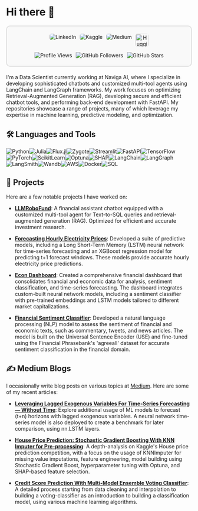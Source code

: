 # Hi there 🤖

<div style="border: 2px solid #ddd; border-radius: 10px; padding: 20px; margin: 20px 0; background-color: #f9f9f9; text-align: center;">
  <div style="display: flex; justify-content: center; flex-wrap: wrap; gap: 10px; margin-bottom: 15px;">
    <a href="https://www.linkedin.com/in/tolga-şakar-575b86136" style="text-decoration: none;">
      <img src="https://img.shields.io/badge/LinkedIn-0A66C2?style=for-the-badge&logo=linkedin&logoColor=white" alt="LinkedIn" style="border-radius: 5px;">
    </a>
    <a href="https://www.kaggle.com/dfavenfre" style="text-decoration: none;">
      <img src="https://img.shields.io/badge/Kaggle-20BEFF?style=for-the-badge&logo=kaggle&logoColor=black" alt="Kaggle" style="border-radius: 5px;">
    </a>
    <a href="https://medium.com/@bauglir" style="text-decoration: none;">
      <img src="https://img.shields.io/badge/Medium-12100E?style=for-the-badge&logo=medium&logoColor=white" alt="Medium" style="border-radius: 5px;">
    </a>
    <a href="https://huggingface.co/dfavenfre" style="text-decoration: none;">
      <img height="35" src="https://img.shields.io/badge/Hugging Face-FF5C77?style=for-the-badge&logo=huggingface&logoColor=white" alt="Hugging Face" style="border-radius: 5px;">
    </a>
  </div>

  <div style="display: flex; justify-content: center; gap: 10px;">
    <img src="https://komarev.com/ghpvc/?username=dfavenfre&color=green&style=for-the-badge" alt="Profile Views" style="margin: 0;">
    <img src="https://img.shields.io/github/followers/dfavenfre?style=for-the-badge" alt="GitHub Followers" style="margin: 0;">
    <img src="https://img.shields.io/github/stars/dfavenfre?style=for-the-badge" alt="GitHub Stars" style="margin: 0;">
  </div>
</div>

<p>I'm a Data Scientist currently working at Naviga AI, where I specialize in developing sophisticated chatbots and customized multi-tool agents using LangChain and LangGraph frameworks. My work focuses on optimizing Retrieval-Augmented Generation (RAG), developing secure and efficient chatbot tools, and performing back-end development with FastAPI. My repositories showcase a range of projects, many of which leverage my expertise in machine learning, predictive modeling, and optimization.</p>

## 🛠 Languages and Tools

<div style="display: flex; flex-wrap: wrap;">
  <img src="https://img.shields.io/badge/Python-3776AB?style=for-the-badge&logo=python&logoColor=white" alt="Python">
  <img src="https://img.shields.io/badge/Julia-9558B2?style=for-the-badge&logo=julia&logoColor=white" alt="Julia">
  <img src="https://img.shields.io/badge/Flux.jl-563D7C?style=for-the-badge&logo=flux&logoColor=white" alt="Flux.jl">
  <img src="https://img.shields.io/badge/Zygote-6F1A07?style=for-the-badge&logo=zygote&logoColor=white" alt="Zygote">
  <img src="https://img.shields.io/badge/Streamlit-FF4B4B?style=for-the-badge&logo=streamlit&logoColor=white" alt="Streamlit">
  <img src="https://img.shields.io/badge/FastAPI-009688?style=for-the-badge&logo=fastapi&logoColor=white" alt="FastAPI">
  <img src="https://img.shields.io/badge/TensorFlow-FF6F00?style=for-the-badge&logo=tensorflow&logoColor=white" alt="TensorFlow">
  <img src="https://img.shields.io/badge/PyTorch-EE4C2C?style=for-the-badge&logo=pytorch&logoColor=white" alt="PyTorch">
  <img src="https://img.shields.io/badge/Scikit--learn-F7931E?style=for-the-badge&logo=scikit-learn&logoColor=white" alt="ScikitLearn">
  <img src="https://img.shields.io/badge/Optuna-FF0000?style=for-the-badge&logo=optuna&logoColor=white" alt="Optuna">
  <img src="https://img.shields.io/badge/SHAP-3887FF?style=for-the-badge&logo=shap&logoColor=white" alt="SHAP">
  <img src="https://img.shields.io/badge/LangChain-008000?style=for-the-badge&logo=LangChain&logoColor=white" alt="LangChain">
  <img src="https://img.shields.io/badge/LangGraph-4A90E2?style=for-the-badge&logo=LangGraph&logoColor=white" alt="LangGraph">
  <img src="https://img.shields.io/badge/LangSmith-0064A4?style=for-the-badge&logo=LangSmith&logoColor=white" alt="LangSmith">
  <img src="https://img.shields.io/badge/Wandb-FFBE00?style=for-the-badge&logo=weightsandbiases&logoColor=white" alt="Wandb">
  <img src="https://img.shields.io/badge/AWS-232F3E?style=for-the-badge&logo=amazon-aws&logoColor=white" alt="AWS">
  <img src="https://img.shields.io/badge/Docker-2496ED?style=for-the-badge&logo=docker&logoColor=white" alt="Docker">
  <img src="https://img.shields.io/badge/SQL-4479A1?style=for-the-badge&logo=postgresql&logoColor=white" alt="SQL">
</div>

## 🚀 Projects

Here are a few notable projects I have worked on:

- [**LLMRoboFund**](https://github.com/dfavenfre/LLMRoboFund): A financial assistant chatbot equipped with a customized multi-tool agent for Text-to-SQL queries and retrieval-augmented generation (RAG). Optimized for efficient and accurate investment research.
  
- [**Forecasting Hourly Electricity Prices**](https://github.com/dfavenfre/electricity-price-forecasting): Developed a suite of predictive models, including a Long Short-Term Memory (LSTM) neural network for time-series forecasting and an XGBoost regression model for predicting t+1 forecast windows. These models provide accurate hourly electricity price predictions.

- [**Econ Dashboard**](https://github.com/dfavenfre/Econ-Dashboard): Created a comprehensive financial dashboard that consolidates financial and economic data for analysis, sentiment classification, and time-series forecasting. The dashboard integrates custom-built neural network models, including a sentiment classifier with pre-trained embeddings and LSTM models tailored to different market capitalizations.

- [**Financial Sentiment Classifier**](https://github.com/dfavenfre/financial-sentiment-classifier): Developed a natural language processing (NLP) model to assess the sentiment of financial and economic texts, such as commentary, tweets, and news articles. The model is built on the Universal Sentence Encoder (USE) and fine-tuned using the Financial Phrasebank's 'agreeall' dataset for accurate sentiment classification in the financial domain.

## ✍️ Medium Blogs

I occasionally write blog posts on various topics at [Medium](https://medium.com/@bauglir). Here are some of my recent articles:

- **[Leveraging Lagged Exogenous Variables For Time-Series Forecasting — Without Time](https://medium.com/@bauglir/leveraging-lagged-exogenous-variables-for-time-series-forecasting-without-time-472f14acb488)**: Explore additional usage of ML models to forecast (t+n) horizons with lagged exogenous variables. A neural network time-series model is also deployed to create a benchmark for later comparison, using nn.LSTM layers.

- **[House Price Prediction: Stochastic Gradient Boosting With KNN Imputer for Pre-processing](https://medium.com/@bauglir/house-price-prediction-stochastic-gradient-boosting-w-knn-imputer-pre-processing-f3d1651caa00)**: A depth-analysis on Kaggle's House price prediction competition, with a focus on the usage of KNNImputer for missing value imputations, feature engineering, model building using Stochastic Gradient Boost, hyperparameter tuning with Optuna, and SHAP-based feature selection.

- **[Credit Score Prediction With Multi-Model Ensemble Voting Classifier](https://medium.com/@bauglir/credit-score-prediction-with-multi-model-ensemble-voting-classifier-80-accuracy-b091f929ad40)**: A detailed process starting from data cleaning and interpolation to building a voting-classifier as an introduction to building a classification model, using various machine learning algorithms.
